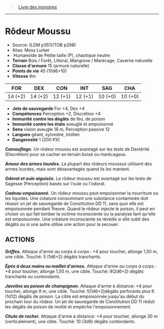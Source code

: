 ﻿> [Livre des monstres](tome_of_beasts.md)

---

# Rôdeur Moussu

- Source: (LDM p351)(TOB p298)
- Alias: Moss Lurker
-  Humanoïde de Petite taille (P), chaotique neutre
- **Terrain** Bois / Forêt, Littoral, Mangrove / Marécage, Caverne naturelle
- **Classe d'armure** 15 (armure naturelle)
- **Points de vie** 45 (10d6+10)
- **Vitesse** 9m

|FOR|DEX|CON|INT|SAG|CHA|
|---|---|---|---|---|---|
|14 (+2)|14 (+2)|12 (+1)|12 (+1)|10 (+0)|10 (+0)|

- **Jets de sauvegarde** For +4, Dex +4
- **Compétences** Perception +2, Discrétion +4
- **Immunité contre les dégâts** de feu, de poison
- **Immunité contre les états** aveuglé et empoisonné
- **Sens** vision aveugle 18 m, Perception passive 12
- **Langues** géant, sylvestre, trollien
- **Dangerosité** 1 (200 PX)

**_Camouflage._** Un rôdeur moussu est avantagé sur les tests de Dextérité (Discrétion) pour se cacher en terrain boisé ou marécageux.

**_Amour des armes lourdes._** La plupart des rôdeurs moussus utilisent des armes lourdes, mais sont désavantagés quand ils les manient.

**_Odorat et ouïe aiguisés._** Le rôdeur moussu est avantagé sur les tests de Sagesse (Perception) basés sur l'ouïe ou l'odorat.

**_Cadeau empoisonné._** Un rôdeur moussu peut empoisonner la nourriture ou les liquides. Une créature consommant une substance contaminée doit réussir un jet de sauvegarde de Constitution DD 11, sans quoi elle est empoisonnée pendant 1heure. Quand le rôdeur injecte le poison, il peut en choisir un qui fait tomber la victime inconsciente ou la paralyse tant qu'elle est empoisonnée. Une créature inconsciente se réveille si elle subit des dégâts ou si une autre utilise une action pour la secouer.

## ACTIONS

**_Griffes._** _Attaque d'arme au corps à corps :_ +4 pour toucher, allonge 1,50 m, une cible. Touché: 5 (1d6+2) dégâts tranchants.

**_Épée à deux mains ou maillet d'armes._** _Attaque d'arme au corps à corps :_ +4 pour toucher, allonge 1,50 m, une cible. Touché: 9(2d6+2) dégâts tranchants ou contondants.

**_Javeline au poison de champignon._** Attaque d'arme à distance: +4 pour toucher, allonge 9 m, une cible. Touché: 5(1d6+2)dégâts perforants plus 6 (1d12) dégâts de poison. La cible est empoisonnée jusqu'au début du prochain tour du rôdeur. Un jet de sauvegarde de Constitution DD 11 réduit les dégâts de poison de moitié et empêche l'empoisonnement.

**_Chute de rocher._** Attaque d'arme à distance: +4 pour toucher, allonge 30 m (verticalement), une cible. Touché: 10 (3d6) dégâts contondants.

